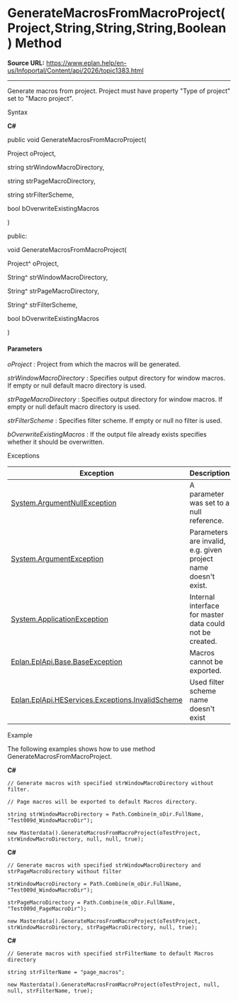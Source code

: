 # GenerateMacrosFromMacroProject(Project,String,String,String,Boolean) Method

**Source URL:** https://www.eplan.help/en-us/Infoportal/Content/api/2026/topic1383.html

---

Generate macros from project. Project must have property "Type of project" set to "Macro project".

Syntax

**C#**



public void GenerateMacrosFromMacroProject( 

   Project oProject,

   string strWindowMacroDirectory,

   string strPageMacroDirectory,

   string strFilterScheme,

   bool bOverwriteExistingMacros

)

public:

void GenerateMacrosFromMacroProject( 

   Project^ oProject,

   String^ strWindowMacroDirectory,

   String^ strPageMacroDirectory,

   String^ strFilterScheme,

   bool bOverwriteExistingMacros

)


#### Parameters

*oProject*
:   Project from which the macros will be generated.

*strWindowMacroDirectory*
:   Specifies output directory for window macros. If empty or null default macro directory is used.

*strPageMacroDirectory*
:   Specifies output directory for window macros. If empty or null default macro directory is used.

*strFilterScheme*
:   Specifies filter scheme. If empty or null no filter is used.

*bOverwriteExistingMacros*
:   If the output file already exists specifies whether it should be overwritten.

Exceptions

| Exception | Description |
| --- | --- |
| [System.ArgumentNullException](#) | A parameter was set to a null reference. |
| [System.ArgumentException](#) | Parameters are invalid, e.g. given project name doesn't exist. |
| [System.ApplicationException](#) | Internal interface for master data could not be created. |
| [Eplan.EplApi.Base.BaseException](Eplan.EplApi.Baseu~Eplan.EplApi.Base.BaseException.html) | Macros cannot be exported. |
| [Eplan.EplApi.HEServices.Exceptions.InvalidScheme](Eplan.EplApi.HEServicesu~Eplan.EplApi.HEServices.Exceptions.InvalidScheme.html) | Used filter scheme name doesn't exist |

Example

The following examples shows how to use method GenerateMacrosFromMacroProject.

**C#**

```
// Generate macros with specified strWindowMacroDirectory without filter.

// Page macros will be exported to default Macros directory.

string strWindowMacroDirectory = Path.Combine(m_oDir.FullName, "Test009d_WindowMacroDir");

new Masterdata().GenerateMacrosFromMacroProject(oTestProject, strWindowMacroDirectory, null, null, true);

```

**C#**

```
// Generate macros with specified strWindowMacroDirectory and strPageMacroDirectory without filter

strWindowMacroDirectory = Path.Combine(m_oDir.FullName, "Test009d_WindowMacroDir");

strPageMacroDirectory = Path.Combine(m_oDir.FullName, "Test009d_PageMacroDir");

new Masterdata().GenerateMacrosFromMacroProject(oTestProject, strWindowMacroDirectory, strPageMacroDirectory, null, true);

```

**C#**

```
// Generate macros with specified strFilterName to default Macros directory

string strFilterName = "page_macros";

new Masterdata().GenerateMacrosFromMacroProject(oTestProject, null, null, strFilterName, true);

```
